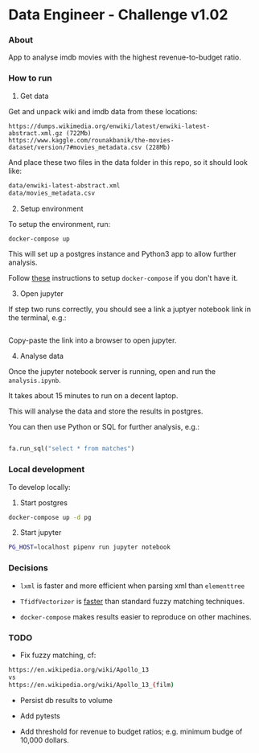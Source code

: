 # Data Engineer - Challenge v1.02

### About

App to analyse imdb movies with the highest revenue-to-budget ratio.

### How to run

1) Get data

Get and unpack wiki and imdb data from these locations: 

    https://dumps.wikimedia.org/enwiki/latest/enwiki-latest-abstract.xml.gz (722Mb)
    https://www.kaggle.com/rounakbanik/the-movies-dataset/version/7#movies_metadata.csv (228Mb)

And place these two files in the data folder in this repo, so it should look like:

```bash
data/enwiki-latest-abstract.xml
data/movies_metadata.csv
```

2) Setup environment

To setup the environment, run:

```bash
docker-compose up
```

This will set up a postgres instance and Python3 app to allow further analysis.

Follow [these](https://docs.docker.com/compose/install/) instructions to setup `docker-compose` if you don't have it.

3) Open jupyter

If step two runs correctly, you should see a link a juptyer notebook link in the terminal, e.g.:

```bash

```

Copy-paste the link into a browser to open jupyter.

4) Analyse data

Once the jupyter notebook server is running, open and run the `analysis.ipynb`.

It takes about 15 minutes to run on a decent laptop.

This will analyse the data and store the results in postgres.

You can then use Python or SQL for further analysis, e.g.:

```python

fa.run_sql("select * from matches")

```

### Local development

To develop locally:

1) Start postgres

```bash
docker-compose up -d pg
```

2) Start jupyter

```bash
PG_HOST=localhost pipenv run jupyter notebook
```

### Decisions

- `lxml` is faster and more efficient when parsing xml than `elementtree`

- `TfidfVectorizer` is [faster](https://towardsdatascience.com/fuzzy-matching-at-scale-84f2bfd0c536) than standard 
fuzzy matching techniques.

- `docker-compose` makes results easier to reproduce on other machines.

### TODO

- Fix fuzzy matching, cf:
```bash
https://en.wikipedia.org/wiki/Apollo_13
vs
https://en.wikipedia.org/wiki/Apollo_13_(film)
```

- Persist db results to volume

- Add pytests

- Add threshold for revenue to budget ratios; e.g. minimum budge of 10,000 dollars.

